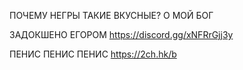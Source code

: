 ПОЧЕМУ НЕГРЫ ТАКИЕ ВКУСНЫЕ?
О МОЙ БОГ

ЗАДОКШЕНО ЕГОРОМ
https://discord.gg/xNFRrGjj3y


ПЕНИС ПЕНИС ПЕНИС
https://2ch.hk/b
